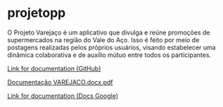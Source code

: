 # projetopp
O Projeto Varejaço é um aplicativo que divulga e reúne promoções de supermercados na região do Vale do Aço. Isso é feito por meio de postagens realizadas pelos próprios usuários, visando estabelecer uma dinâmica colaborativa e de auxílio mútuo entre todos os participantes.

[Link for documentation (GitHub)](https://github.com/Jvmcst/projetopp/blob/f96d68e9e486bedf3d502a7bb709ef64d337e28b/projetopp/Documenta%C3%A7%C3%A3o/Documenta%C3%A7%C3%A3o%20VAREJACO.docx.pdf)

[Documentação VAREJACO.docx.pdf](https://github.com/Jvmcst/projetopp/files/13527935/Documentacao.VAREJACO.docx.pdf)

[Link for documentation (Docs Google)](https://docs.google.com/document/d/1sn7i4dMBmgcJyAHtg9BOdbM5P2jZoKKA/edit?usp=sharing&ouid=115553710437059889890&rtpof=true&sd=true)
